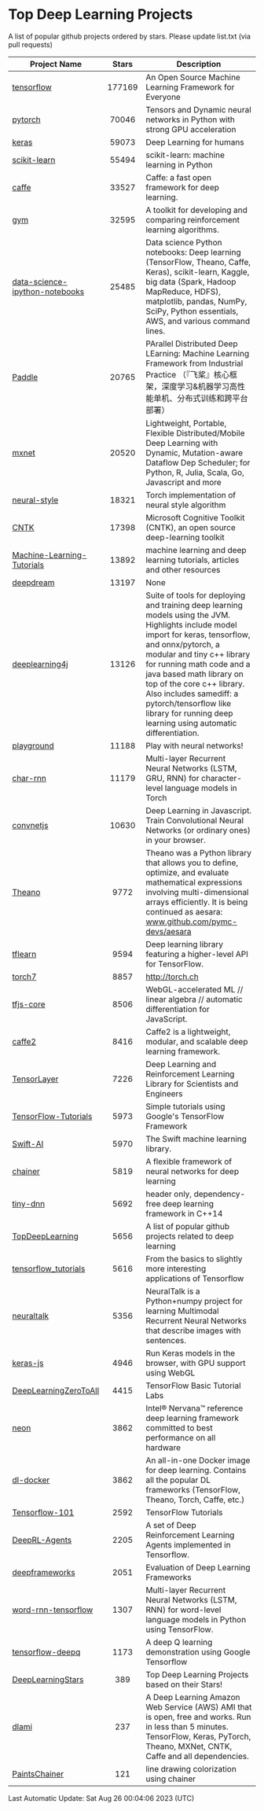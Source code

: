 # Top Deep Learning Projects
A list of popular github projects ordered by stars.
Please update list.txt (via pull requests)

|Project Name| Stars | Description |
| ---------- |:-----:| ----------- |
| [tensorflow](https://github.com/tensorflow/tensorflow) | 177169 | An Open Source Machine Learning Framework for Everyone |
| [pytorch](https://github.com/pytorch/pytorch) | 70046 | Tensors and Dynamic neural networks in Python with strong GPU acceleration |
| [keras](https://github.com/keras-team/keras) | 59073 | Deep Learning for humans |
| [scikit-learn](https://github.com/scikit-learn/scikit-learn) | 55494 | scikit-learn: machine learning in Python |
| [caffe](https://github.com/BVLC/caffe) | 33527 | Caffe: a fast open framework for deep learning. |
| [gym](https://github.com/openai/gym) | 32595 | A toolkit for developing and comparing reinforcement learning algorithms. |
| [data-science-ipython-notebooks](https://github.com/donnemartin/data-science-ipython-notebooks) | 25485 | Data science Python notebooks: Deep learning (TensorFlow, Theano, Caffe, Keras), scikit-learn, Kaggle, big data (Spark, Hadoop MapReduce, HDFS), matplotlib, pandas, NumPy, SciPy, Python essentials, AWS, and various command lines. |
| [Paddle](https://github.com/PaddlePaddle/Paddle) | 20765 | PArallel Distributed Deep LEarning: Machine Learning Framework from Industrial Practice （『飞桨』核心框架，深度学习&机器学习高性能单机、分布式训练和跨平台部署） |
| [mxnet](https://github.com/apache/mxnet) | 20520 | Lightweight, Portable, Flexible Distributed/Mobile Deep Learning with Dynamic, Mutation-aware Dataflow Dep Scheduler; for Python, R, Julia, Scala, Go, Javascript and more |
| [neural-style](https://github.com/jcjohnson/neural-style) | 18321 | Torch implementation of neural style algorithm |
| [CNTK](https://github.com/microsoft/CNTK) | 17398 | Microsoft Cognitive Toolkit (CNTK), an open source deep-learning toolkit |
| [Machine-Learning-Tutorials](https://github.com/ujjwalkarn/Machine-Learning-Tutorials) | 13892 | machine learning and deep learning tutorials, articles and other resources  |
| [deepdream](https://github.com/google/deepdream) | 13197 | None |
| [deeplearning4j](https://github.com/deeplearning4j/deeplearning4j) | 13126 | Suite of tools for deploying and training deep learning models using the JVM. Highlights include model import for keras, tensorflow, and onnx/pytorch, a modular and tiny c++ library for running math code and a java based math library on top of the core c++ library. Also includes samediff: a pytorch/tensorflow like library for running deep learning using automatic differentiation. |
| [playground](https://github.com/tensorflow/playground) | 11188 | Play with neural networks! |
| [char-rnn](https://github.com/karpathy/char-rnn) | 11179 | Multi-layer Recurrent Neural Networks (LSTM, GRU, RNN) for character-level language models in Torch |
| [convnetjs](https://github.com/karpathy/convnetjs) | 10630 | Deep Learning in Javascript. Train Convolutional Neural Networks (or ordinary ones) in your browser. |
| [Theano](https://github.com/Theano/Theano) | 9772 | Theano was a Python library that allows you to define, optimize, and evaluate mathematical expressions involving multi-dimensional arrays efficiently. It is being continued as aesara: www.github.com/pymc-devs/aesara |
| [tflearn](https://github.com/tflearn/tflearn) | 9594 | Deep learning library featuring a higher-level API for TensorFlow. |
| [torch7](https://github.com/torch/torch7) | 8857 | http://torch.ch |
| [tfjs-core](https://github.com/tensorflow/tfjs-core) | 8506 | WebGL-accelerated ML // linear algebra // automatic differentiation for JavaScript. |
| [caffe2](https://github.com/facebookarchive/caffe2) | 8416 | Caffe2 is a lightweight, modular, and scalable deep learning framework. |
| [TensorLayer](https://github.com/tensorlayer/TensorLayer) | 7226 | Deep Learning and Reinforcement Learning Library for Scientists and Engineers  |
| [TensorFlow-Tutorials](https://github.com/nlintz/TensorFlow-Tutorials) | 5973 | Simple tutorials using Google's TensorFlow Framework |
| [Swift-AI](https://github.com/Swift-AI/Swift-AI) | 5970 | The Swift machine learning library. |
| [chainer](https://github.com/chainer/chainer) | 5819 | A flexible framework of neural networks for deep learning |
| [tiny-dnn](https://github.com/tiny-dnn/tiny-dnn) | 5692 | header only, dependency-free deep learning framework in C++14 |
| [TopDeepLearning](https://github.com/aymericdamien/TopDeepLearning) | 5656 | A list of popular github projects related to deep learning |
| [tensorflow_tutorials](https://github.com/pkmital/tensorflow_tutorials) | 5616 | From the basics to slightly more interesting applications of Tensorflow |
| [neuraltalk](https://github.com/karpathy/neuraltalk) | 5356 | NeuralTalk is a Python+numpy project for learning Multimodal Recurrent Neural Networks that describe images with sentences. |
| [keras-js](https://github.com/transcranial/keras-js) | 4946 | Run Keras models in the browser, with GPU support using WebGL |
| [DeepLearningZeroToAll](https://github.com/hunkim/DeepLearningZeroToAll) | 4415 | TensorFlow Basic Tutorial Labs |
| [neon](https://github.com/NervanaSystems/neon) | 3862 | Intel® Nervana™ reference deep learning framework committed to best performance on all hardware |
| [dl-docker](https://github.com/floydhub/dl-docker) | 3862 | An all-in-one Docker image for deep learning. Contains all the popular DL frameworks (TensorFlow, Theano, Torch, Caffe, etc.) |
| [Tensorflow-101](https://github.com/sjchoi86/Tensorflow-101) | 2592 | TensorFlow Tutorials |
| [DeepRL-Agents](https://github.com/awjuliani/DeepRL-Agents) | 2205 | A set of Deep Reinforcement Learning Agents implemented in Tensorflow. |
| [deepframeworks](https://github.com/zer0n/deepframeworks) | 2051 | Evaluation of Deep Learning Frameworks |
| [word-rnn-tensorflow](https://github.com/hunkim/word-rnn-tensorflow) | 1307 | Multi-layer Recurrent Neural Networks (LSTM, RNN) for word-level language models in Python using TensorFlow. |
| [tensorflow-deepq](https://github.com/siemanko/tensorflow-deepq) | 1173 | A deep Q learning demonstration using Google Tensorflow |
| [DeepLearningStars](https://github.com/hunkim/DeepLearningStars) | 389 | Top Deep Learning Projects based on their Stars! |
| [dlami](https://github.com/ritchieng/dlami) | 237 | A Deep Learning Amazon Web Service (AWS) AMI that is open, free and works. Run in less than 5 minutes. TensorFlow, Keras, PyTorch, Theano, MXNet, CNTK, Caffe and all dependencies. |
| [PaintsChainer](https://github.com/taizan/PaintsChainer) | 121 | line drawing colorization using chainer |

Last Automatic Update: Sat Aug 26 00:04:06 2023 (UTC)
